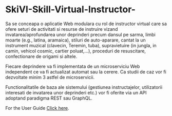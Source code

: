 # SkiVI-Skill-Virtual-Instructor-

Sa se conceapa o aplicatie Web modulara cu rol de instructor virtual care sa ofere seturi de activitati si resurse de instruire vizand invatarea/aprofundarea unor deprinderi precum dansul pe sarma, limbi moarte (e.g., latina, aramaica), stiluri de auto-aparare, cantat la un instrument muzical (clavecin, Teremin, tuba), supravietuire (in jungla, in camin, vehicol cosmic, cartier poluat,...), proceduri de resuscitare, confectionare de origami si altele.

Fiecare deprindere va fi implementata de un microserviciu Web independent ce va fi actualizat automat sau la cerere. Ca studii de caz vor fi dezvoltate minim 3 astfel de microservicii.

Functionalitatile de baza ale sistemului (gestiunea instructajelor, utilizatorii interesati de invatarea unor deprinderi etc.) vor fi oferite via un API adoptand paradigma REST sau GraphQL.

For the User Guide [Click here](https://github.com/Serithipithy/SkiVI-Skill-Virtual-Instructor-/blob/main/userGuide.md).
